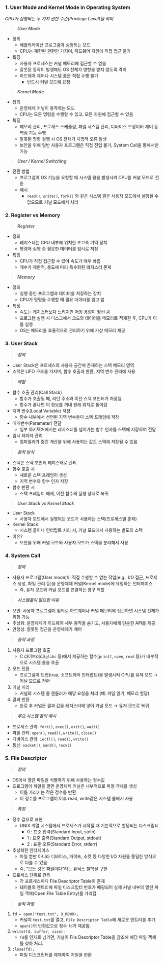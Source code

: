 ### 1. User Mode and Kernel Mode in Operating System

_CPU가 실행되는 두 가지 권한 수준(Privilege Level)을 의미_

> _**User Mode**_

- 정의
    - 애플리케이션 프로그램이 실행되는 모드
    - CPU는 제한된 권한만 가지며, 하드웨어 자원에 직접 접근 불가
- 특징
    - 사용자 프로세스는 커널 메모리에 접근할 수 없음
    - 잘못된 동작이 발생해도 OS 전체가 영향을 받지 않도록 격리
    - 하드웨어 제어나 시스템 콜은 직접 수행 불가
        - 반드시 커널 모드에 요청

> _**Kernel Mode**_

- 정의
    - 운영체제 커널이 동작하는 모드
    - CPU는 모든 명령을 수행할 수 있고, 모든 자원에 접근할 수 있음
- 특징
    - 메모리 관리, 프로세스 스케줄링, 파일 시스템 관리, 디바이스 드랑이버 제어 등 핵심 기능 수행
    - 잘못된 명령 실행 시 OS 전체가 치명적 오류 발생
    - 보안을 위해 일반 사용자 프로그램은 직접 진입 불가, System Call을 통해서만 가능

> _**User / Kernel Switching**_

- 전환 방법
    - 프로그램이 OS 기능을 요청할 때 시스템 콜을 발생시켜 CPU를 커널 모드로 전환
    - 예시
        - `read()`, `write()`, `fork()` 와 같은 시스템 콜은 사용자 모드에서 실행될 수 없으므로 커널 모드에서 처리

### 2. Register vs Memory

> _**Register**_

- 정의
    - 레지스터는 CPU 내부에 위치한 초고속 기억 장치
    - 명령어 실행 중 필요한 데이터를 임시로 저장
- 특징
    - CPU가 직접 접근할 수 있어 속도가 매우 빠름
    - 개수가 제한적, 용도에 따라 특수화된 레지스터 존재

> _**Memory**_

- 정의
    - 실행 중인 프로그램과 데이터를 저장하는 장치
    - CPU가 명령을 수행할 때 필요 데이터를 읽고 씀
- 특징
    - 속도는 레지스터보다 느리지만 저장 용량이 훨씬 큼
    - 프로그램 실행 시 디스크에서 코드와 데이터를 메모리로 적재한 후, CPU가 이를 실행
    - OS는 메모리를 효율적으로 관리하기 위해 가상 메모리 제공

### 3. User Stack

> _**정의**_

- User Stack은 프로세스의 사용자 공간에 존재하는 스택 메모리 영역
- 스택은 LIFO 구조를 가지며, 함수 호출과 반환, 지역 변수 관리에 사용

> _**역할**_

- 함수 호출 관리(Call Stack)
    - 함수가 호출될 때, 리턴 주소와 이전 스택 포인터가 저장됨
    - 함수가 끝나면 이 정보를 꺼내 원래 위치로 돌아감
- 지역 변수(Local Variable) 저장
    - 함수 내부에서 선언된 지역 변수들이 스택 프레임에 저장
- 매개변수(Parameter) 전달
    - 일부 아키텍처에서는 레지스터를 넘어가는 함수 인자를 스택에 저장하여 전달
- 임시 데이터 관리
    - 컴파일러가 중간 계산을 위해 사용하는 값도 스택에 저장될 수 있음

> _**동작 방식**_ 

- 스택은 스택 포인터 레지스터로 관리
- 함수 호출 시
    - 새로운 스택 프레임이 생성
    - 지역 변수와 함수 인자 저장
- 함수 반환 시
    - 스택 프레임이 해제, 이전 함수의 실행 상태로 복귀

> _**User Stack vs Kernel Stack**_ 

- User Stack
    - 사용자 모드에서 실행되는 코드가 사용하는 스택(프로세스별 존재)
- Kernel Stack
    - 시스템 콜이나 인터럽트 처리 시, 커널 모드에서 사용하는 별도의 스택
- 이유?
    - 보안을 위해 커널 모드와 사용자 모드가 스택을 분리해서 사용

### 4. System Call

> _**정의**_ 

- 사용자 프로그램(User mode)이 직접 수행할 수 없는 작업(e.g., I/O 접근, 프로세스 생성, 파일 관리 등)을 운영체제 커널(Kernel mode)에 요청하는 인터페이스
    - 즉, 유저 모드와 커널 모드를 연결하는 창구 역할

> _**시스템콜이 필요한 이유**_

- 보안: 사용자 프로그램이 임의로 하드웨어나 커널 메모리에 접근하면 시스템 전체가 위험 가능
- 추상화: 운영체제가 하드웨어 세부 동작을 숨기고, 사용자에게 단순한 API를 제공
- 안정성: 잘못된 접근을 운영체제가 제어

> _**동작 과정**_

1. 사용자 프로그램 호출
	- C 라이브러리(`glibc` 등)에서 제공하는 함수(`printf`, `open`, `read` 등)가 내부적으로 시스템 콜을 호출
2. 모드 전환
	- 프로그램이 트랩(trap, 소프트웨어 인터럽트)을 발생시켜 CPU를 유저 모드 → 커널 모드로 전환
3. 커널 처리
    - 커널의 시스템 콜 핸들러가 해당 요청을 처리 (예: 파일 읽기, 메모리 할당)
4. 결과 반환
    - 완료 후 커널은 결과 값을 레지스터에 넣어 커널 모드 → 유저 모드로 복귀

> _**주요 시스템 콜의 예시**_

- 프로세스 관리: `fork()`, `exec()`, `exit()`, `wait()`
- 파일 관리: `open()`, `read()`, `write()`, `close()`
- 디바이스 관리: `ioctl()`, `read()`, `write()`
- 통신: `socket()`, `send()`, `recv()`

### 5. File Descriptor

> _**정의**_

- OS에서 열린 파일을 식별하기 위해 사용하는 정수값
- 프로그램이 파일을 열면 운영체제 커널은 내부적으로 파일 객체를 생성
    - 이를 가리키는 작은 정수를 반환
    - 이 정수를 프로그램이 이후 read, write같은 시스템 콜에서 사용

> _**특징**_

- 정수 값으로 표현
    - UNIX 계열 시스템에서 프로세스가 시작될 때 기본적으로 할당되는 디스크립터
        - 0 : 표준 입력(Standard Input, stdin)
        - 1 : 표준 출력(Standard Output, stdout)
        - 2 : 표준 오류(Standard Error, stderr)
- 추상화된 인터페이스
    - 파일 뿐만 아니라 디바이스, 파이프, 소켓 등 다양한 I/O 자원을 동일한 방식으로 다룰 수 있음
    - 즉, "모든 것은 파일이다"라는 유닉스 철학을 구현
- 프로세스 단위로 관리
    - 각 프로세스마다 File Descriptor Table이 존재
    - 테이블의 엔트리에 파일 디스크립터 번호가 매핑되어 실제 커널 내부의 열린 파일 객체(Open File Table Entry)를 가리킴

> _**동작 과정**_ 

1. `fd = open("test.txt", O_RDWR);`
    - 커널이 `test.txt`를 열고, `File Descriptor Table`에 새로운 엔트리를 추가.
	- `open()`의 반환값으로 정수 `fd`가 제공됨.
2. `write(fd, buffer, size);`
	- `fd`를 인자로 넘기면, 커널이 File Descriptor Table을 참조해 해당 파일 객체를 찾아 처리.
3. `close(fd);`
	- 파일 디스크립터를 해제하여 자원을 반환

